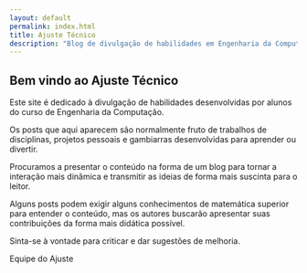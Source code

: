 ```yaml
---
layout: default
permalink: index.html
title: Ajuste Técnico
description: "Blog de divulgação de habilidades em Engenharia da Computação"
---
```


## Bem vindo ao Ajuste Técnico

Este site é dedicado à divulgação de habilidades desenvolvidas por
alunos do curso de Engenharia da Computação.

Os posts que aqui aparecem são normalmente fruto de trabalhos de
disciplinas, projetos pessoais e gambiarras desenvolvidas para
aprender ou divertir.

Procuramos a presentar o conteúdo na forma de um blog para tornar a
interação mais dinâmica e transmitir as ideias de forma mais suscinta
para o leitor.

Alguns posts podem exigir alguns conhecimentos de matemática superior
para entender o conteúdo, mas os autores buscarão apresentar suas
contribuições da forma mais didática possível.

Sinta-se à vontade para criticar e dar sugestões de melhoria.

Equipe do Ajuste

